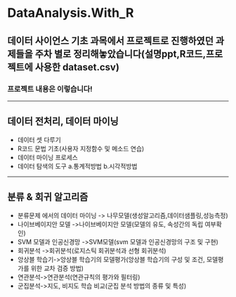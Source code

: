 # DataAnalysis.With_R
## 데이터 사이언스 기초 과목에서 프로젝트로 진행하였던 과제들을 주차 별로 정리해놓았습니다(설명ppt,R코드,프로젝트에 사용한 dataset.csv)
### 프로젝트 내용은 이렇습니다!
--------------------------------------------------------------
## 데이터 전처리, 데이터 마이닝
- 데이터 셋 다루기
- R코드 문법 기초(사용자 지정함수 및 메소드 연습)
- 데이터 마이닝 프로세스
- 데이터 탐색의 도구 a.통계적방법 b.시각적방법
---------------------------------------------------------------
## 분류 & 회귀 알고리즘
- 분류문제 에서의 데이터 마이닝 -> 나무모델(생성알고리즘,데이터샘플링,성능측정)
- 나이브베이지안 모델 ->나이브베이지안 모델(모델의 유도, 속성간의 독립 여부확인)
- SVM 모델과 인공신경망 ->SVM모델(svm 모델과 인공신경망의 구조 및 구현)
- 회귀분석 ->회귀분석(로지스틱 회귀분석과 선형 회귀분석)
- 앙상블 학습기->앙상블 학습기의 모델평가(앙상블 학습기의 구성 및 조건, 모델평가를 위한 교차 검증 방법)
- 연관분석->연관분석(연관규칙의 평가와 필터링)
- 군집분석->지도, 비지도 학습 비교(군집 분석 방법의 종류 및 특성)

